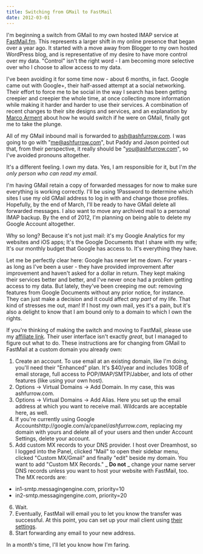 ```yaml
---
title: Switching from GMail to FastMail
date: 2012-03-01
---
```


I'm beginning a switch from GMail to my own hosted IMAP service at [FastMail.fm](http://www.fastmail.fm/?STKI=7977317). This represents a larger shift in my online presence that began over a year ago. It started with a move away from Blogger to my own hosted WordPress blog, and is representative of my desire to have more control over my data. "Control" isn't the right word - I am becoming more selective over who I choose to allow access to my data.

I've been avoiding it for some time now - about 6 months, in fact. Google came out with Google+, their half-assed attempt at a social networking. Their effort to force me to be social in the way I search has been getting creepier and creepier the whole time, at once collecting more information while making it harder and harder to use their services. A combination of recent changes to their site designs and services, and an explanation by [Marco Arment](<http://wiki.5by5.tv/wiki/Kindacritical_(5by5_Specials_4)>) about how he would switch if he were on GMail, finally got me to take the plunge.

All of my GMail inbound mail is forwarded to [ash@ashfurrow.com](mailto:ash@ashfurrow.com). I was going to go with "me@ashfurrow.com", but Paddy and Jason pointed out that, from their perspective, it really should be "you@ashfurrow.com", so I've avoided pronouns altogether.

It's a different feeling. I _own_&nbsp;my data. Yes, I am responsible for it, but I'm _the only person who can read my email_.

I'm having GMail retain a copy of forwarded messages for now to make sure everything is working correctly. I'll be using 1Password to determine which sites I use my old GMail address to log in with and change those profiles. Hopefully, by the end of March, I'll be ready to have GMail delete all forwarded messages. I also want to move any archived mail to a personal IMAP backup. By the end of 2012, I'm planning on being able to delete my Google Account altogether.

Why so long? Because it's not just mail: it's my Google Analytics for my websites and iOS apps; It's the Google Documents that I share with my wife; It's our monthly budget that Google has access to. It's everything they have.

Let me be perfectly clear here: Google has never let me down. For years - as long as I've been a user - they have provided improvement after improvement and haven't asked for a dollar in return. They kept making their services better and better, and I've never once had a problem getting access to my data. But lately, they've been creeping me out: removing features from Google Documents without any prior notice, for instance. They can just make a decision and it could affect _any part_&nbsp;of my life. That kind of stresses me out, man! If I host my own mail, yes it's a pain, but it's also a delight to know that I am bound only to a domain to which I own the rights.

If you're thinking of making the switch and moving to FastMail, please use my [affiliate link](http://www.fastmail.fm/?STKI=7977317). Their user interface isn't exactly _great_, but I managed to figure out what to do. These instructions are for changing from GMail to FastMail at a custom domain you already own:

1. Create an account. To use email at an existing domain, like I'm doing, you'll need their "Enhanced" plan. It's $40/year and includes 10GB of email storage, full access to POP/IMAP/SMTP/Jabber, and lots of other features (like using your own host).
2. Options -> Virtual Domains -> Add Domain. In my case, this was ashfurrow.com.
3. Options -> Virtual Domains -> Add Alias. Here you set up the email address at which you want to receive mail. Wildcards are acceptable here, as well.
4. If you're currently using Google Accountshttp://google.com/a/cpanel/_ashfurrow.com_, replacing my domain with yours and delete all of your users and then under Account Settings, delete your account.
5. Add custom MX records to your DNS provider. I host over Dreamhost, so I logged into the Panel, clicked "Mail" to open their sidebar menu, clicked "Custom MX/Gmail" and finally "edit" beside my domain. You want to add "Custom MX Records." _ **Do not** _&nbsp;change your name server DNS records unless you want to host your website with FastMail, too. The MX records are:

- in1-smtp.messagingengine.com, priority=10
- in2-smtp.messagingengine.com, priority=20

6. Wait.
7. Eventually, FastMail will email you to let you know the transfer was successful. At this point, you can set up your mail client using [their settings](https://www.fastmail.fm/help/remote_email_access_server_names_and_ports.html?MLS=VD-*&Ust=82c0e469.8cbc41d7&MSS=!OP-*&UDm=49).
8. Start forwarding any email to your new address.

In a month's time, I'll let you know how I'm faring.
